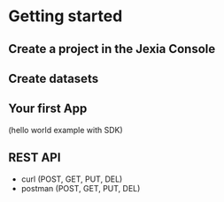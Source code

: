 # Getting started

## Create a project in the Jexia Console

## Create datasets

## Your first App
(hello world example with SDK)

## REST API
  * curl (POST, GET, PUT, DEL)
  * postman (POST, GET, PUT, DEL)
  


